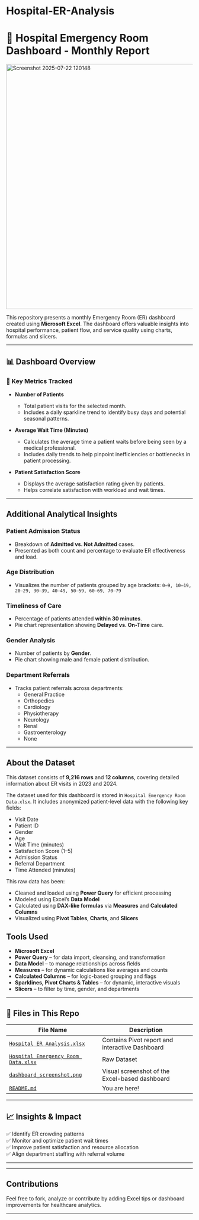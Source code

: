 # Hospital-ER-Analysis

# 🏥 Hospital Emergency Room Dashboard - Monthly Report

<img width="1795" height="659" alt="Screenshot 2025-07-22 120148" src="https://github.com/user-attachments/assets/7d34e9d8-2bbb-4f94-8fda-e3edf204fab0" />


This repository presents a monthly Emergency Room (ER) dashboard created using **Microsoft Excel**. The dashboard offers valuable insights into hospital performance, patient flow, and service quality using charts, formulas and slicers.

---

## 📊 Dashboard Overview

### 📌 Key Metrics Tracked

- **Number of Patients**
  - Total patient visits for the selected month.
  - Includes a daily sparkline trend to identify busy days and potential seasonal patterns.

- **Average Wait Time (Minutes)**
  - Calculates the average time a patient waits before being seen by a medical professional.
  - Includes daily trends to help pinpoint inefficiencies or bottlenecks in patient processing.

- **Patient Satisfaction Score**
  - Displays the average satisfaction rating given by patients.
  - Helps correlate satisfaction with workload and wait times.

---

## Additional Analytical Insights

### Patient Admission Status
- Breakdown of **Admitted vs. Not Admitted** cases.
- Presented as both count and percentage to evaluate ER effectiveness and load.

### Age Distribution
- Visualizes the number of patients grouped by age brackets:
  `0–9, 10–19, 20–29, 30–39, 40–49, 50–59, 60–69, 70–79`

### Timeliness of Care
- Percentage of patients attended **within 30 minutes**.
- Pie chart representation showing **Delayed vs. On-Time** care.

### Gender Analysis
- Number of patients by **Gender**.
- Pie chart showing male and female patient distribution.

### Department Referrals
- Tracks patient referrals across departments:
  - General Practice
  - Orthopedics
  - Cardiology
  - Physiotherapy
  - Neurology
  - Renal
  - Gastroenterology
  - None

---
## About the Dataset

This dataset consists of **9,216 rows** and **12 columns**, covering detailed information about ER visits in 2023 and 2024.

The dataset used for this dashboard is stored in `Hospital Emergency Room Data.xlsx`. It includes anonymized patient-level data with the following key fields:

- Visit Date
- Patient ID
- Gender
- Age
- Wait Time (minutes)
- Satisfaction Score (1–5)
- Admission Status
- Referral Department
- Time Attended (minutes)

This raw data has been:
- Cleaned and loaded using **Power Query** for efficient processing
- Modeled using Excel’s **Data Model**
- Calculated using **DAX-like formulas** via **Measures** and **Calculated Columns**
- Visualized using **Pivot Tables**, **Charts**, and **Slicers**

##  Tools Used
- **Microsoft Excel**
- **Power Query** – for data import, cleansing, and transformation
- **Data Model** – to manage relationships across fields
- **Measures** – for dynamic calculations like averages and counts
- **Calculated Columns** – for logic-based grouping and flags
- **Sparklines, Pivot Charts & Tables** – for dynamic, interactive visuals
- **Slicers** – to filter by time, gender, and departments

---

## 📁 Files in This Repo


| File Name | Description |
|-----------|-------------|
| [`Hospital ER Analysis.xlsx`](./Hospital%20ER%20Analysis.xlsx) | Contains Pivot report and interactive Dashboard |
| [`Hospital Emergency Room Data.xlsx`](./Hospital%20Emergency%20Room%20Data.xlsx) | Raw Dataset |
| [`dashboard_screenshot.png`](./dashboard_screenshot.png) | Visual screenshot of the Excel-based dashboard |
| [`README.md`](./README.md) | You are here! |


---

## 📈 Insights & Impact

✅ Identify ER crowding patterns  
✅ Monitor and optimize patient wait times  
✅ Improve patient satisfaction and resource allocation  
✅ Align department staffing with referral volume

---

---

## Contributions

Feel free to fork, analyze or contribute by adding Excel tips or dashboard improvements for healthcare analytics.

---

